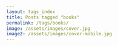 ```yaml
---
layout: tags_index
title: Posts tagged "books"
permalink: /tags/books/
image: /assets/images/cover.jpg
image2: /assets/images/cover-mobile.jpg
---
```

